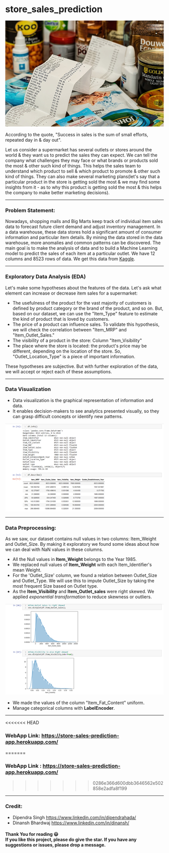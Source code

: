 # store_sales_prediction
![image](images/shopping.jpg) <br />

According to the quote, "Success in sales is the sum of small efforts, repeated day in & day out".<br />

Let us consider a supermarket has several outlets or stores around the world & they want us to predict the sales they can expect. We can tell the company what challenges they may face or what brands or products sold the most & other such kind of things. This helps the sales team to understand which product to sell & which product to promote & other such kind of things. They can also make several marketing plans(let's say that a particular product in the store is getting sold the most & we may find some insights from it - as to why this product is getting sold the most & this helps the company to make better marketing decisions).

---
### Problem Statement:
Nowadays, shopping malls and Big Marts keep track of individual item sales data to forecast future client demand and adjust inventory management. In a data warehouse, these data stores hold a significant amount of consumer information and particular item details. By mining the data stored in the data warehouse, more anomalies and common patterns can be discovered.
The main goal is to make the analysis of data and to build a Machine Learning model to predict the sales of each item at a particular outlet. We have 12 columns and 8523 rows of data. We get this data from [Kaggle](https://www.kaggle.com/datasets/brijbhushannanda1979/bigmart-sales-data). 

---
### Exploratory Data Analysis (EDA)
Let's make some hypotheses about the features of the data. Let's ask what element can increase or decrease item sales for a supermarket:

- The usefulness of the product for the vast majority of customers is defined by product category or the brand of the product, and so on. But, based on our dataset, we can use the "Item_Type" feature to estimate the kind of product that is loved by customers.
- The price of a product can influence sales. To validate this hypothesis, we will check the correlation between "Item_MRP" and "Item_Outlet_Sales."
- The visibility of a product in the store: Column "Item_Visibility"
- The place where the store is located: the product's price may be different, depending on the location of the store. So, "Outlet_Location_Type" is a piece of important information.

These hypotheses are subjective. But with further exploration of the data, we will accept or reject each of these assumptions.

---
### Data Visualization
- Data visualization is the graphical representation of information and data.
- It enables decision-makers to see analytics presented visually, so they can grasp difficult concepts or identify new patterns.

![dataset_info](images/dataset_info.png)

---
### Data Preprocessing:
As we saw, our dataset contains null values in two columns: Item_Weight and Outlet_Size. By making it exploratory we found some ideas about how we can deal with NaN values in these columns.
- All the Null values in **Item_Weight** belongs to the Year 1985. 
- We replaced null values of **Item_Weight** with each Item_Identifier's mean Weight.
- For the 'Outlet_Size' column, we found a relation between Outlet_Size and Outlet_Type. We will use this to impute Outlet_Size by taking the most frequent Size based on Outlet type.
- As the **Item_Visibility** and **Item_Outlet_sales** were right skewed. We applied *exponential transformation* to reduce skewness or outliers.

![skewness](images/skewness.png)

- We made the values of the column "Item_Fat_Content" uniform.
- Manage categorical columns with **LabelEncoder**.

---
<<<<<<< HEAD
### WebApp Link: https://store-sales-prediction-app.herokuapp.com/
=======
### WebApp Link : https://store-sales-prediction-app.herokuapp.com/

>>>>>>> 0286e366d600dbb3646562e502858e2adfa8f199
---
### Credit:
- Dipendra Singh https://www.linkedin.com/in/dipendrahada/
- Dinansh Bhardwaj https://www.linkedin.com/in/dinansh/
#### Thank You for reading 😃<br> If you like this project, please do give the star. If you have any suggestions or issues, please drop a message.
